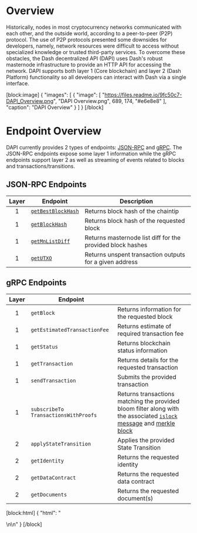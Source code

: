 # Overview

Historically, nodes in most cryptocurrency networks communicated with each other, and the outside world, according to a peer-to-peer (P2P) protocol. The use of P2P protocols presented some downsides for developers, namely, network resources were difficult to access without specialized knowledge or trusted third-party services. To overcome these obstacles, the Dash decentralized API (DAPI) uses Dash's robust masternode infrastructure to provide an HTTP API for accessing the network. DAPI supports both layer 1 (Core blockchain) and layer 2 (Dash Platform) functionality so all developers can interact with Dash via a single interface.

[block:image]
{
  "images": [
    {
      "image": [
        "https://files.readme.io/9fc50c7-DAPI_Overview.png",
        "DAPI Overview.png",
        689,
        174,
        "#e6e8e8"
      ],
      "caption": "DAPI Overview"
    }
  ]
}
[/block]
# Endpoint Overview

DAPI currently provides 2 types of endpoints: [JSON-RPC](https://www.jsonrpc.org/) and [gRPC](https://grpc.io/docs/guides/). The JSON-RPC endpoints expose some layer 1 information while the gRPC endpoints support layer 2 as well as streaming of events related to blocks and transactions/transitions.

## JSON-RPC Endpoints

| Layer | Endpoint | Description |
| :-: | - | - |
| 1 | [`getBestBlockHash`](reference-dapi-endpoints-json-rpc-endpoints#section-get-best-block-hash) | Returns block hash of the chaintip |
| 1 | [`getBlockHash`](reference-dapi-endpoints-json-rpc-endpoints#section-get-block-hash) | Returns block hash of the requested block |
| 1 | [`getMnListDiff`](reference-dapi-endpoints-json-rpc-endpoints#section-get-mn-list-diff) | Returns masternode list diff for the provided block hashes |
| 1 | [`getUTXO`](reference-dapi-endpoints-json-rpc-endpoints#section-get-utxo) | Returns unspent transaction outputs for a given address |

## gRPC Endpoints

| Layer | Endpoint | |
| :-: | - | - |
| 1 | `getBlock` | Returns information for the requested block |
| 1 | `getEstimatedTransactionFee` | Returns estimate of required transaction fee |
| 1 | `getStatus` | Returns blockchain status information |
| 1 | `getTransaction` | Returns details for the requested transaction |
| 1 | `sendTransaction` | Submits the provided transaction |
| 1 | `subscribeTo` `TransactionsWithProofs` | Returns transactions matching the provided bloom filter along with the associated [`islock` message](https://dashcore.readme.io/docs/core-ref-p2p-network-instantsend-messages#section-islock) and [merkle block](https://dashcore.readme.io/docs/core-ref-p2p-network-data-messages#section-merkle-block) |
| 2 | `applyStateTransition` | Applies the provided State Transition |
| 2 | `getIdentity` | Returns the requested identity |
| 2 | `getDataContract` | Returns the requested data contract |
| 2 | `getDocuments` | Returns the requested document(s) |
[block:html]
{
  "html": "<div></div>\n<!--\n - Dependent on [DP-2129](https://dashpay.atlassian.net/browse/DP-2129?atlOrigin=eyJpIjoiNzM1YjQzZDliMGI4NDYzMGI5ZDYyNGIyNDg1OWE0ZTYiLCJwIjoiaiJ9), [DP-2130](https://dashpay.atlassian.net/browse/DP-2130?atlOrigin=eyJpIjoiYTYzZmE0NzAzNzhmNDhkOThlNjM4ZDg4NTliZDMzNTYiLCJwIjoiaiJ9), and [DP-2157](https://dashpay.atlassian.net/browse/DP-2157?atlOrigin=eyJpIjoiOGYyODlmZDA3YzdjNDFlNDhkNGY0MTM2NDZmMWI0NDUiLCJwIjoiaiJ9)\n-->\n<style></style>"
}
[/block]